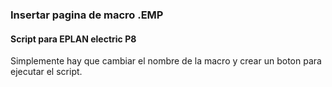 ### Insertar pagina de macro .EMP
#### Script para EPLAN electric P8

Simplemente hay que cambiar el nombre de la macro y crear un boton para ejecutar el script.
